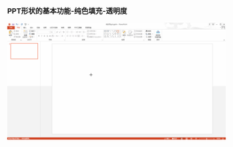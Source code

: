 ### PPT形状的基本功能-纯色填充-透明度



![透明度](https://raw.githubusercontent.com/huxiaoning/img/master/20201023224859.gif)